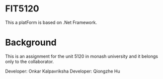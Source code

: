 # FIT5120
This a platForm is based on .Net Framework.

# Background
This is an assignment for the unit 5120 in monash university and it belongs only to the collaborator.

Developer: Onkar Kalpavriksha
Developer: Qiongzhe Hu

